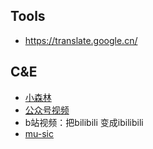 


## Tools
- https://translate.google.cn/


## C&E
- [小森林](http://hao.xsldh.com/search/3)
- [公众号视频](http://www.15um.com/tools/weixin_v.php)
- b站视频：把bilibili 变成ibilibili
- [mu-sic](http://music.yiqikanba.cn/search/)
